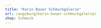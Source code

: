 ```yaml
---
title: "Karin Bauer Schmuckgalerie"
url: /augsburg/karin-bauer-schmuckgalerie/
shop: Schmuck
---
```

